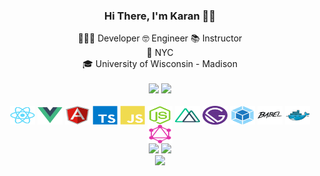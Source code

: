 <h3 align="center" style={{fontWeight: "bold" }}> Hi There, I'm Karan 👋🏽 </h3>

<div align="center">
    🧑🏽‍💻 Developer 🤓 Engineer 📚 Instructor <br>
    🗽 NYC <br>
    🎓 University of Wisconsin - Madison</div>


<br>

<div align="center">
    <img height="180em"
        src="https://github-readme-stats.vercel.app/api?username=karanaditya993&show_icons=true&theme=dark&include_all_commits=true&count_private=true" />
    <img height="180em"
        src="https://github-readme-stats.vercel.app/api/top-langs/?username=karanaditya993&layout=compact&langs_count=7&theme=dark" />
</div>
<div align="center" style="display: inline-block;"><br>
    <img align="center" alt="karanaditya993-react" height="30" width="40"
        src="https://raw.githubusercontent.com/devicons/devicon/master/icons/react/react-original.svg">
    <img align="center" height="30" width="40"
        src="https://raw.githubusercontent.com/devicons/devicon/master/icons/vuejs/vuejs-original.svg">
    <img align="center" height="30" width="40"
        src="https://raw.githubusercontent.com/devicons/devicon/master/icons/angularjs/angularjs-original.svg">
    <img align="center" alt="karanaditya993-Ts" height="30" width="40"
        src="https://raw.githubusercontent.com/devicons/devicon/master/icons/typescript/typescript-plain.svg">
    <img align="center" alt="karanaditya993-Js" height="30" width="40"
        src="https://raw.githubusercontent.com/devicons/devicon/master/icons/javascript/javascript-plain.svg">
    <img align="center" height="30" width="40"
        src="https://raw.githubusercontent.com/devicons/devicon/master/icons/nodejs/nodejs-original.svg">
    <img align="center" height="30" width="40"
        src="https://raw.githubusercontent.com/devicons/devicon/master/icons/nuxtjs/nuxtjs-original.svg">
    <img align="center" height="30" width="40"
        src="https://raw.githubusercontent.com/devicons/devicon/master/icons/gatsby/gatsby-original.svg">
    <img align="center" height="30" width="40"
        src="https://raw.githubusercontent.com/devicons/devicon/master/icons/webpack/webpack-original.svg">
    <img align="center" height="30" width="40"
        src="https://raw.githubusercontent.com/devicons/devicon/master/icons/babel/babel-plain.svg">
    <img align="center" height="30" width="40"
        src="https://raw.githubusercontent.com/devicons/devicon/master/icons/docker/docker-original.svg">
    <img align="center" height="30" width="40"
        src="https://raw.githubusercontent.com/devicons/devicon/master/icons/graphql/graphql-plain.svg">

</div>
<br>

<div align="center">
    <a href="mailto:karanaditya993@gmail.com"><img
            src="https://img.shields.io/badge/-Gmail-%23333?style=for-the-badge&logo=gmail&logoColor=white"
            target="_blank"></a>
    <a href="https://www.linkedin.com/in/karanaditya993" target="_blank"><img
            src="https://img.shields.io/badge/-LinkedIn-%230077B5?style=for-the-badge&logo=linkedin&logoColor=white"
            target="_blank"></a>


</div>
<div align="center"><img src="https://komarev.com/ghpvc/?username=karanaditya993&color=red" /></div>
